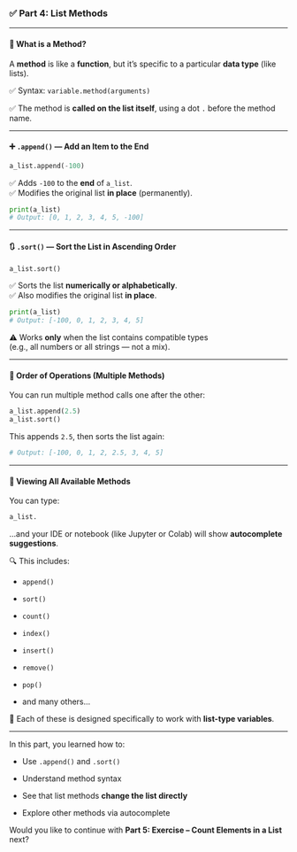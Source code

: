### ✅ **Part 4: List Methods**

---

#### 🧩 **What is a Method?**

A **method** is like a **function**, but it’s specific to a particular **data type** (like lists).

✅ Syntax: `variable.method(arguments)`

✅ The method is **called on the list itself**, using a dot `.` before the method name.

---

#### ➕ **`.append()` — Add an Item to the End**

```python
a_list.append(-100)
```

✅ Adds `-100` to the **end** of `a_list`.  
✅ Modifies the original list **in place** (permanently).

```python
print(a_list)  
# Output: [0, 1, 2, 3, 4, 5, -100]
```

---

#### 🔃 **`.sort()` — Sort the List in Ascending Order**

```python
a_list.sort()
```

✅ Sorts the list **numerically or alphabetically**.  
✅ Also modifies the original list **in place**.

```python
print(a_list)
# Output: [-100, 0, 1, 2, 3, 4, 5]
```

⚠️ Works **only** when the list contains compatible types  
(e.g., all numbers or all strings — not a mix).

---

#### 🧪 **Order of Operations (Multiple Methods)**

You can run multiple method calls one after the other:

```python
a_list.append(2.5)
a_list.sort()
```

This appends `2.5`, then sorts the list again:

```python
# Output: [-100, 0, 1, 2, 2.5, 3, 4, 5]
```

---

#### 🧠 **Viewing All Available Methods**

You can type:

```python
a_list.
```

…and your IDE or notebook (like Jupyter or Colab) will show **autocomplete suggestions**.

🔍 This includes:

- `append()`
    
- `sort()`
    
- `count()`
    
- `index()`
    
- `insert()`
    
- `remove()`
    
- `pop()`
    
- and many others...
    

🧠 Each of these is designed specifically to work with **list-type variables**.

---

In this part, you learned how to:

- Use `.append()` and `.sort()`
    
- Understand method syntax
    
- See that list methods **change the list directly**
    
- Explore other methods via autocomplete
    

Would you like to continue with **Part 5: Exercise – Count Elements in a List** next?